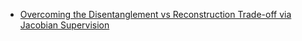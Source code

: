 - [Overcoming the Disentanglement vs Reconstruction Trade-off via Jacobian Supervision](https://openreview.net/pdf?id=Hkg4W2AcFm)
